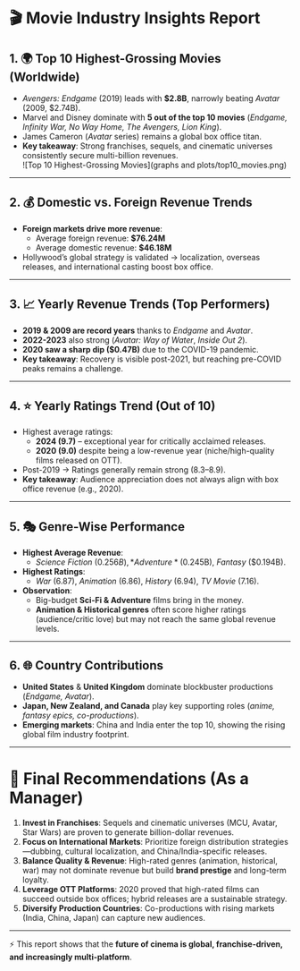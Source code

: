 
# 🎬 Movie Industry Insights Report  

## 1. 🌍 Top 10 Highest-Grossing Movies (Worldwide)  
- *Avengers: Endgame* (2019) leads with **$2.8B**, narrowly beating *Avatar* (2009, $2.74B).  
- Marvel and Disney dominate with **5 out of the top 10 movies** (*Endgame, Infinity War, No Way Home, The Avengers, Lion King*).  
- James Cameron (*Avatar* series) remains a global box office titan.  
- **Key takeaway**: Strong franchises, sequels, and cinematic universes consistently secure multi-billion revenues.  
![Top 10 Highest-Grossing Movies](graphs and plots/top10_movies.png)
---

## 2. 💰 Domestic vs. Foreign Revenue Trends  
- **Foreign markets drive more revenue**:  
  - Average foreign revenue: **$76.24M**  
  - Average domestic revenue: **$46.18M**  
- Hollywood’s global strategy is validated → localization, overseas releases, and international casting boost box office.  

---

## 3. 📈 Yearly Revenue Trends (Top Performers)  
- **2019 & 2009 are record years** thanks to *Endgame* and *Avatar*.  
- **2022-2023** also strong (*Avatar: Way of Water*, *Inside Out 2*).  
- **2020 saw a sharp dip ($0.47B)** due to the COVID-19 pandemic.  
- **Key takeaway**: Recovery is visible post-2021, but reaching pre-COVID peaks remains a challenge.  

---

## 4. ⭐ Yearly Ratings Trend (Out of 10)  
- Highest average ratings:  
  - **2024 (9.7)** – exceptional year for critically acclaimed releases.  
  - **2020 (9.0)** despite being a low-revenue year (niche/high-quality films released on OTT).  
- Post-2019 → Ratings generally remain strong (8.3–8.9).  
- **Key takeaway**: Audience appreciation does not always align with box office revenue (e.g., 2020).  

---

## 5. 🎭 Genre-Wise Performance  
- **Highest Average Revenue**:  
  - *Science Fiction* ($0.256B), *Adventure* ($0.245B), *Fantasy* ($0.194B).  
- **Highest Ratings**:  
  - *War* (6.87), *Animation* (6.86), *History* (6.94), *TV Movie* (7.16).  
- **Observation**:  
  - Big-budget **Sci-Fi & Adventure** films bring in the money.  
  - **Animation & Historical genres** often score higher ratings (audience/critic love) but may not reach the same global revenue levels.  

---

## 6. 🌐 Country Contributions  
- **United States** & **United Kingdom** dominate blockbuster productions (*Endgame, Avatar*).  
- **Japan, New Zealand, and Canada** play key supporting roles (*anime, fantasy epics, co-productions*).  
- **Emerging markets**: China and India enter the top 10, showing the rising global film industry footprint.  

---

# 📌 Final Recommendations (As a Manager)  
1. **Invest in Franchises**: Sequels and cinematic universes (MCU, Avatar, Star Wars) are proven to generate billion-dollar revenues.  
2. **Focus on International Markets**: Prioritize foreign distribution strategies—dubbing, cultural localization, and China/India-specific releases.  
3. **Balance Quality & Revenue**: High-rated genres (animation, historical, war) may not dominate revenue but build **brand prestige** and long-term loyalty.  
4. **Leverage OTT Platforms**: 2020 proved that high-rated films can succeed outside box offices; hybrid releases are a sustainable strategy.  
5. **Diversify Production Countries**: Co-productions with rising markets (India, China, Japan) can capture new audiences.  

---

⚡ This report shows that the **future of cinema is global, franchise-driven, and increasingly multi-platform**.  
